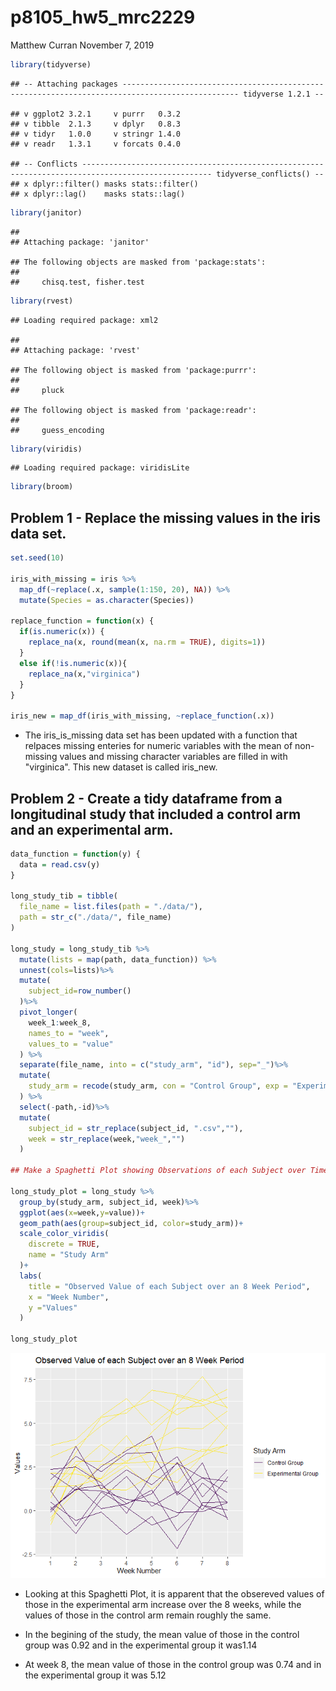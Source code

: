 p8105\_hw5\_mrc2229
================
Matthew Curran
November 7, 2019

``` r
library(tidyverse)
```

    ## -- Attaching packages ------------------------------------------------------------------------------------------------ tidyverse 1.2.1 --

    ## v ggplot2 3.2.1     v purrr   0.3.2
    ## v tibble  2.1.3     v dplyr   0.8.3
    ## v tidyr   1.0.0     v stringr 1.4.0
    ## v readr   1.3.1     v forcats 0.4.0

    ## -- Conflicts --------------------------------------------------------------------------------------------------- tidyverse_conflicts() --
    ## x dplyr::filter() masks stats::filter()
    ## x dplyr::lag()    masks stats::lag()

``` r
library(janitor)
```

    ## 
    ## Attaching package: 'janitor'

    ## The following objects are masked from 'package:stats':
    ## 
    ##     chisq.test, fisher.test

``` r
library(rvest)
```

    ## Loading required package: xml2

    ## 
    ## Attaching package: 'rvest'

    ## The following object is masked from 'package:purrr':
    ## 
    ##     pluck

    ## The following object is masked from 'package:readr':
    ## 
    ##     guess_encoding

``` r
library(viridis)
```

    ## Loading required package: viridisLite

``` r
library(broom)
```

Problem 1 - Replace the missing values in the iris data set.
------------------------------------------------------------

``` r
set.seed(10)

iris_with_missing = iris %>% 
  map_df(~replace(.x, sample(1:150, 20), NA)) %>%
  mutate(Species = as.character(Species))

replace_function = function(x) {
  if(is.numeric(x)) {
    replace_na(x, round(mean(x, na.rm = TRUE), digits=1))
  }
  else if(!is.numeric(x)){
    replace_na(x,"virginica")
  }
}

iris_new = map_df(iris_with_missing, ~replace_function(.x))
```

-   The iris\_is\_missing data set has been updated with a function that relpaces missing enteries for numeric variables with the mean of non-missing values and missing character variables are filled in with "virginica". This new dataset is called iris\_new.

Problem 2 - Create a tidy dataframe from a longitudinal study that included a control arm and an experimental arm.
------------------------------------------------------------------------------------------------------------------

``` r
data_function = function(y) {
  data = read.csv(y)
}

long_study_tib = tibble(
  file_name = list.files(path = "./data/"),
  path = str_c("./data/", file_name)
)

long_study = long_study_tib %>%
  mutate(lists = map(path, data_function)) %>%
  unnest(cols=lists)%>%
  mutate(
    subject_id=row_number()
  )%>%
  pivot_longer(
    week_1:week_8,
    names_to = "week",
    values_to = "value"
  ) %>%
  separate(file_name, into = c("study_arm", "id"), sep="_")%>%
  mutate(
    study_arm = recode(study_arm, con = "Control Group", exp = "Experimental Group")
  ) %>%
  select(-path,-id)%>%
  mutate(
    subject_id = str_replace(subject_id, ".csv",""),
    week = str_replace(week,"week_","")
  )

## Make a Spaghetti Plot showing Observations of each Subject over Time

long_study_plot = long_study %>%
  group_by(study_arm, subject_id, week)%>%
  ggplot(aes(x=week,y=value))+
  geom_path(aes(group=subject_id, color=study_arm))+
  scale_color_viridis(
    discrete = TRUE,
    name = "Study Arm"
  )+
  labs(
    title = "Observed Value of each Subject over an 8 Week Period",
    x = "Week Number",
    y ="Values"
  ) 

long_study_plot
```

![](p8105_hw5_mrc2229_files/figure-markdown_github/unnamed-chunk-3-1.png)

-   Looking at this Spaghetti Plot, it is apparent that the obsereved values of those in the experimental arm increase over the 8 weeks, while the values of those in the control arm remain roughly the same.

-   In the begining of the study, the mean value of those in the control group was 0.92 and in the experimental group it was1.14

-   At week 8, the mean value of those in the control group was 0.74 and in the experimental group it was 5.12
